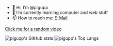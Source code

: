 - 👋 Hi, I’m @pigupp
- 🌱 I’m currently learning computer and web stuff
- 📫 How to reach me: [E-Mail](mailto:6crxdrzwh@relay.firefox.com)

[Click me for a random video](https://pigupp.github.io/random-video/)

![pigupp's GitHub stats](https://github-readme-stats.vercel.app/api?username=pigupp&show_icons=true&theme=dracula)
![pigupp's Top Langs](https://github-readme-stats.vercel.app/api/top-langs/?username=pigupp&theme=dracula)

<!---
pigupp/pigupp is a ✨ special ✨ repository because its `README.md` (this file) appears on your GitHub profile.
You can click the Preview link to take a look at your changes.
--->
